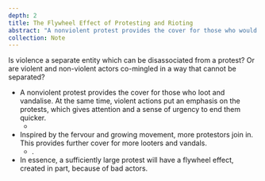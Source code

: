 ```yaml
---
depth: 2
title: The Flywheel Effect of Protesting and Rioting
abstract: "A nonviolent protest provides the cover for those who would loot and vandalise. At the same time, violent actions put an emphasis on the protests, which give a sense of urgency to end them quicker. This brings in more nonviolent protestors inspired by the fervour and growing movement. Which in turn provides cover for more looters and vandals. In essence, a sufficiently large protest will have a flywheel effect, created in part, because of bad actors."
collection: Note
---
```

Is violence a separate entity which can be disassociated from a protest? Or are violent and non-violent actors co-mingled in a way that cannot be separated?

- A nonviolent protest provides the cover for those who loot and vandalise. At the same time, violent actions put an emphasis on the protests, which gives attention and a sense of urgency to end them quicker.
  - <inter-link href="attention-is-the-best-asset-today"></inter-link>
- Inspired by the fervour and growing movement, more protestors join in. This provides further cover for more looters and vandals.
  - <inter-link href="be-wary-of-the-late-majority-and-laggards"></inter-link>.
- In essence, a sufficiently large protest will have a flywheel effect, created in part, because of bad actors.